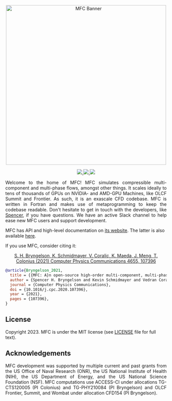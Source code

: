 <p align="center">
  <a href="http://mflowcode.github.io/">
    <img src="docs/res/readme.png" alt="MFC Banner" width="500"/>
  </a>
</p>

<p align="center">
  <a href="http://dx.doi.org/10.1016/j.cpc.2020.107396">
    <img src="https://zenodo.org/badge/doi/10.1016/j.cpc.2020.107396.svg" />
  </a>
  <a href="https://github.com/MFlowCode/MFC/actions">
    <img src="https://github.com/MFlowCode/MFC/actions/workflows/ci.yml/badge.svg" />
  </a>
  <a href="https://lbesson.mit-license.org/">
    <img src="https://img.shields.io/badge/License-MIT-blue.svg" />
  </a>
</p>

<p align="justify">
  Welcome to the home of MFC!
  MFC simulates compressible multi-component and multi-phase flows, amongst other things. 
  It scales ideally to tens of thousands of GPUs on NVIDIA- and AMD-GPU Machines, like OLCF Summit and Frontier.
  As such, it is an exascale CFD codebase.
  MFC is written in Fortran and makes use of metaprogramming to keep the codebase readable.
  Don't hesitate to get in touch with the developers, like <a href="mailto:shb@gatech.edu">Spencer</a>, if you have questions.
  We have an active Slack channel to help ease new MFC users and support development.

  MFC has API and high-level documentation on [its website](https://mflowcode.github.io/).
  The latter is also available [here](docs/documentation/readme.md).
</p>

If you use MFC, consider citing it:

<p align="center">
  <a href="https://doi.org/10.1016/j.cpc.2020.107396">
    S. H. Bryngelson, K. Schmidmayer, V. Coralic, K. Maeda, J. Meng, T. Colonius (2021) Computer Physics Communications 4655, 107396
  </a>
</p>

```bibtex
@article{Bryngelson_2021,
  title = {{MFC: A}n open-source high-order multi-component, multi-phase, and multi-scale compressible flow solver},
  author = {Spencer H. Bryngelson and Kevin Schmidmayer and Vedran Coralic and Jomela C. Meng and Kazuki Maeda and Tim Colonius},
  journal = {Computer Physics Communications},
  doi = {10.1016/j.cpc.2020.107396},
  year = {2021},
  pages = {107396},
}
```

## License
 
Copyright 2023.
MFC is under the MIT license (see [LICENSE](LICENSE) file for full text).

## Acknowledgements
 
<p align="justify">
  MFC development was supported by multiple current and past grants from the US Office of Naval Research (ONR), the US National Institute of Health (NIH), the US Department of Energy, and the US National Science Foundation (NSF).
  MFC computations use ACCESS-CI under allocations TG-CTS120005 (PI Colonius) and TG-PHY210084 (PI Bryngelson) and OLCF Frontier, Summit, and Wombat under allocation CFD154 (PI Bryngelson).
</p>
